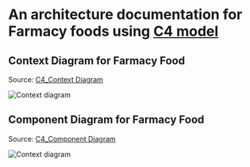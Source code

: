 # An architecture documentation for Farmacy foods using [C4 model](https://c4model.com/)
## Context Diagram for Farmacy Food

Source: [C4_Context Diagram ](Farmacy-context.puml)

![Context diagram](http://www.plantuml.com/plantuml/proxy?cache=no&src=https://raw.githubusercontent.com/cornucopious-madlads-arch-katas/arch-katas/main/Farmacy-context.puml)




## Component Diagram for Farmacy Food

Source: [C4_Component Diagram ](Farmacy-component.puml)


![Context diagram](http://www.plantuml.com/plantuml/png/hLPDR-Cs4xxxLyoRovi5slZIKq-REElk5iskkqxQOq2H8vi8AMhvuQnGzBztXhHaMNQ085WWGAGnv_cOuL1y7wBmCLap-vzkf4aAapUmZR4DlyxdNZnVRNJSfYe5zD8r4Pju9PsTVzLIUEK-QspHp1U__BmoeeaFTt_ChGWHFOKU5ywshk6CbWd-3wcXL4i1Y5k4sXdZddMp0QCR1D4eEFfP-q1F3eWQZ9F2c8umUfbmIZ2RHHqDmX06fSN62qjK7fR2Mo4xM3gd0bothI4BKRjcDbkGCK4Q_AKLFy75dQkqGLvoGMzBao8PuiULTpkjC41DJZXL61qxrYXJYCwY3_mIqA2CsL2RlDmACj1wfvAC5-yEPBVLfVEASbH5sBSYYefMCizNDAB0Gn-6jToY5VphEZgFuG2zrO4YNJOf1YNbbI2wg6KeOeWhQmuPVQA52f-a89Oie5G75UHG4QLqu8S5HmBmUb18-OOAufq52jSH9JpJZe508W2_jzft4oBf4hNdrFMTQpRkzcPaSRzotXAwOycX9nn3NafksjzObOwnKY4Zh5VNB_UiL4TPtN33H8fRvtiwmfwjkn3HFdxu7Y_PrJrADbwUG3SxR7B9BHLuWxnbcUhJcJZC8IJQQzsXNnWbKOmOWgtPinK-rbwh3KvmLwcYdb7DHym6TsWuG7zAayCa30I6W88HZZbQ5mZfteaGOVLbpR3q3qI49-t2q_7YRzoQQqdrQ2BFPt1rV1O-T-dFfEKJLCvDSaBoE-oOOwkzWXKfwQ04X_mo78tguwGURMud-oynsWLFs74FHdFvU4DIbF3TfMWrhUrdkNPEGINa4u5Ul8D_PW0mZ3zfqfk6dIJUZ-XtMc9cQZsx8WyHh9RUZNwxvZCfG0hzB1C4wqoX549ghhEENDy9cqMb1JM7K3vmc-1k7nXnVceYRdmUFnYpzYzCwJpoWD4g76qQHipzvhCnvBgVAAXgtaWto-KhtKvvcJPctWhZCs83IjVr5KYID41EIFlvg8KK2Wbp_xw59KTU8Q5a0lNQPNDxWBt9gnD2CMpCWVCGUZFhjs5VXvUO-vChx2JxB2zlAhNqA2BETy9enG_I26txysTAMxuI7yifNxXp1FQXDob8BHD31ffyGGwDpZheOpJQsjDkypY7oJO5tL0vCMLM4Rg69F--_l9v_l7-VhKct5FOCpsjl1DAYX2dyAz7BSVCZy4wQSBRGK_DvWDtZUCBm_1bTNvK7OO-mXn0Znjp-6Wzv4QFFnqXYfZuY9lYZJLExOvkAZrY3lKwNmJQzs2ADy3qDoFmWWtkhn8bwnXqlbZ_jTG6msji_uQnt52uVafqS-FARU-yq1EayMrevTfaI6i1pD5zNfyyFXd6rvlzd9TXcymtf_61FPseJQzSHxJJnIEUlBB7p3OtcbfydFllRCQfVAsbTAxB6BrS2psoETL3dHGe-oE08-w5nuEbiodvLZFw9Zu493xWUpn_iK6qEgj6gkUmxSyYMN44j2fhcTos1bbwI59Y27KofZiBqRhm0yJCtcEZaZMp_m00)

